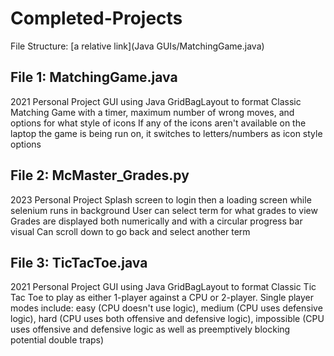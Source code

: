 # Completed-Projects

File Structure:
[a relative link](Java GUIs/MatchingGame.java)

## File 1: MatchingGame.java

2021 Personal Project
GUI using Java GridBagLayout to format
Classic Matching Game with a timer, maximum number of wrong moves, and options for what style of icons
If any of the icons aren't available on the laptop the game is being run on, it switches to letters/numbers as icon style options

## File 2: McMaster_Grades.py

2023 Personal Project
Splash screen to login then a loading screen while selenium runs in background
User can select term for what grades to view
Grades are displayed both numerically and with a circular progress bar visual
Can scroll down to go back and select another term

## File 3: TicTacToe.java

2021 Personal Project
GUI using Java GridBagLayout to format
Classic Tic Tac Toe to play as either 1-player against a CPU or 2-player.
Single player modes include: easy (CPU doesn't use logic), medium (CPU uses defensive logic), hard (CPU uses both offensive and defensive logic), impossible (CPU uses offensive and defensive logic as well as preemptively blocking potential double traps)

